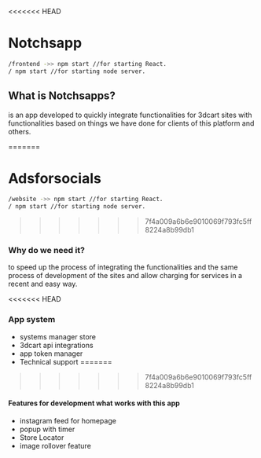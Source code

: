 <<<<<<< HEAD
# Notchsapp
```bash
/frontend ->> npm start //for starting React.
/ npm start //for starting node server.
```


## What is Notchsapps?
is an app developed to quickly integrate functionalities for 3dcart sites with functionalities based on things we have done for clients of this platform and others.


=======
# Adsforsocials
```bash
/website ->> npm start //for starting React.
/ npm start //for starting node server.
```

>>>>>>> 7f4a009a6b6e9010069f793fc5ff8224a8b99db1
### Why do we need it?
to speed up the process of integrating the functionalities and the same process of development of the sites and allow charging for services in a recent and easy way.


<<<<<<< HEAD
### App system
- systems manager store
- 3dcart api integrations
- app token manager
- Technical support
=======
>>>>>>> 7f4a009a6b6e9010069f793fc5ff8224a8b99db1

#### Features for development what works with this app

* instagram feed for homepage
* popup with timer
* Store Locator
* image rollover feature

